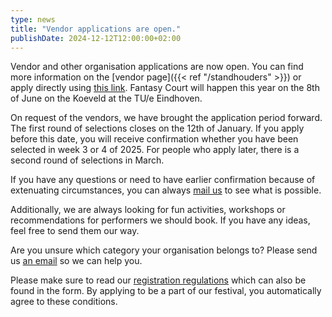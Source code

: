 ```yaml
--- 
type: news 
title: "Vendor applications are open." 
publishDate: 2024-12-12T12:00:00+02:00 
--- 
```


Vendor and other organisation applications are now open. You can find more information on the [vendor page]({{< ref "/standhouders" >}}) or apply directly using [this link](https://docs.google.com/forms/d/e/1FAIpQLSdgNXPGttfaqPzkXfZpr1McJyhMBjCHTCpDKVrfEfgqgnLUFQ/viewform?usp=sf_link). Fantasy Court will happen this year on the 8th of June on the Koeveld at the TU/e Eindhoven. 

On request of the vendors, we have brought the application period forward. The first round of selections closes on the 12th of January. If you apply before this date, you will receive confirmation whether you have been selected in week 3 or 4 of 2025. For people who apply later, there is a second round of selections in March.

If you have any questions or need to have earlier confirmation because of extenuating circumstances, you can always [mail us](mailto:info@fantasycourt.nl) to see what is possible.

Additionally, we are always looking for fun activities, workshops or recommendations for performers we should book. If you have any ideas, feel free to send them our way. 

Are you unsure which category your organisation belongs to? Please send us [an email](mailto:info@fantasycourt.nl) so we can help you.

Please make sure to read our [registration regulations](https://docs.google.com/document/d/1lWsQuVgl0SjMx5kb9iwUHwva5-iMHPq9/edit?usp=sharing&ouid=118033485815882455862&rtpof=true&sd=true) which can also be found in the form. By applying to be a part of our festival, you automatically agree to these conditions.
